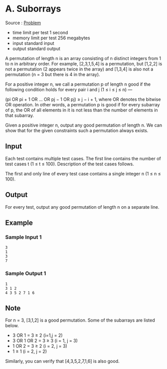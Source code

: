 # A. Suborrays

Source : [Problem](https://codeforces.com/problemset/problem/1391/A)

- time limit per test 1 second
- memory limit per test 256 megabytes
- input standard input
- output standard output

A permutation of length n is an array consisting of n
distinct integers from 1 to n
in arbitrary order. For example, [2,3,1,5,4]
is a permutation, but [1,2,2]
is not a permutation (2 appears twice in the array) and [1,3,4]
is also not a permutation (n = 3 but there is 4 in the array).

For a positive integer n, we call a permutation p
of length n good if the following condition holds for every pair i and j (1 ≤ i ≤ j ≤ n) —

(pi OR pi + 1 OR … OR pj − 1 OR pj) ≥ j − i + 1, where OR denotes the bitwise OR operation.
In other words, a permutation p is good if for every subarray of p, the OR
of all elements in it is not less than the number of elements in that subarray.

Given a positive integer n, output any good permutation of length n. We can show that for the given constraints such a permutation always exists.

## Input

Each test contains multiple test cases. The first line contains the number of test cases t (1 ≤ t ≤ 100). Description of the test cases follows.

The first and only line of every test case contains a single integer n (1 ≤ n ≤ 100).

## Output

For every test, output any good permutation of length n
on a separate line.

## Example

### Sample Input 1

    3
    1
    3
    7

### Sample Output 1

    1
    3 1 2
    4 3 5 2 7 1 6

## Note

For n = 3, [3,1,2] is a good permutation. Some of the subarrays are listed below.

- 3 OR 1 = 3 ≥ 2 (i=1,j = 2)
- 3 OR 1 OR 2 = 3 ≥ 3 (i = 1, j = 3)
- 1 OR 2 = 3 ≥ 2 (i = 2, j = 3)
- 1 ≥ 1 (i = 2, j = 2)

Similarly, you can verify that [4,3,5,2,7,1,6] is also good.
